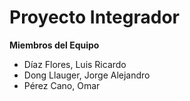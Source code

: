 # Proyecto Integrador

**Miembros del Equipo**
* Díaz Flores, Luis Ricardo
* Dong Llauger, Jorge Alejandro
* Pérez Cano, Omar
